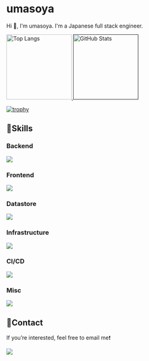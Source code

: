 # umasoya

Hi 👋, I'm umasoya. I'm a Japanese full stack engineer.  

<p align="left">
    <a href="https://github.com/anuraghazra/github-readme-stats">
        <img height="170px" src="https://github-readme-stats.vercel.app/api/top-langs/?username=umasoya&layout=compact&theme=merko" alt="Top Langs" />
    </a>
    <a href="">
        <img height="170px" src="https://github-readme-stats-3aet.vercel.app/api/?username=umasoya&show_icons=true&theme=merko" alt="GitHub Stats" />
    </a>
</p>

[![trophy](https://github-profile-trophy.vercel.app/?username=umasoya&theme=onedark)](https://github.com/umasoya/github-profile-trophy)


## 💪Skills

### ️Backend

<a href="https://skillicons.dev">
    <img src="https://skillicons.dev/icons?i=php,python,go,laravel" />
</a>

### Frontend

<a href="https://skillicons.dev">
    <img src="https://skillicons.dev/icons?i=next,react,typescript,html,scss,jquery,webpack,gulp,babel,vite,tailwind" />
</a>

### Datastore

<a href="https://skillicons.dev">
    <img src="https://skillicons.dev/icons?i=mysql,sqlite,redis," />
</a>

### Infrastructure

<a href="https://skillicons.dev">
    <img src="https://skillicons.dev/icons?i=aws,terraform,docker" />
</a>

### CI/CD

<a href="https://skillicons.dev">
    <img src="https://skillicons.dev/icons?i=githubactions,jenkins,ansible" />
</a>

### Misc

<a href="https://skillicons.dev">
    <img src="https://skillicons.dev/icons?i=github,vim,neovim,nginx,bash,cloudflare" />
</a>

## 📨Contact

If you’re interested, feel free to email me❗️

<a href="mailto:umasoya.0331+github_profile@gmail.com">
    <img src="https://skillicons.dev/icons?i=gmail" />
</a>
